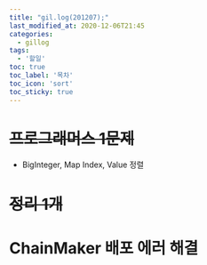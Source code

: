 ```yaml
---
title: "gil.log(201207);"
last_modified_at: 2020-12-06T21:45
categories: 
  - gillog
tags: 
  - '할일'
toc: true
toc_label: '목차'
toc_icon: 'sort'
toc_sticky: true
---
```

# ~~프로그래머스 1문제~~
- BigInteger, Map Index, Value 정렬

# ~~정리 1개~~

# ChainMaker 배포 에러 해결